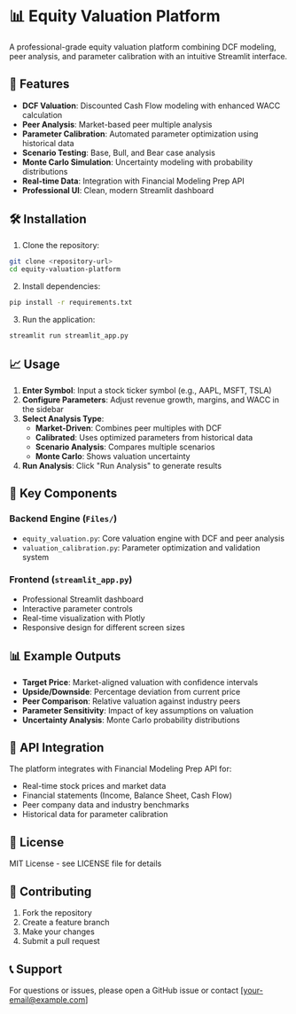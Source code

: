 # 📊 Equity Valuation Platform

A professional-grade equity valuation platform combining DCF modeling, peer analysis, and parameter calibration with an intuitive Streamlit interface.

## 🚀 Features

- **DCF Valuation**: Discounted Cash Flow modeling with enhanced WACC calculation
- **Peer Analysis**: Market-based peer multiple analysis
- **Parameter Calibration**: Automated parameter optimization using historical data
- **Scenario Testing**: Base, Bull, and Bear case analysis
- **Monte Carlo Simulation**: Uncertainty modeling with probability distributions
- **Real-time Data**: Integration with Financial Modeling Prep API
- **Professional UI**: Clean, modern Streamlit dashboard

## 🛠️ Installation

1. Clone the repository:
```bash
git clone <repository-url>
cd equity-valuation-platform
```

2. Install dependencies:
```bash
pip install -r requirements.txt
```

3. Run the application:
```bash
streamlit run streamlit_app.py
```

## 📈 Usage

1. **Enter Symbol**: Input a stock ticker symbol (e.g., AAPL, MSFT, TSLA)
2. **Configure Parameters**: Adjust revenue growth, margins, and WACC in the sidebar
3. **Select Analysis Type**:
   - **Market-Driven**: Combines peer multiples with DCF
   - **Calibrated**: Uses optimized parameters from historical data
   - **Scenario Analysis**: Compares multiple scenarios
   - **Monte Carlo**: Shows valuation uncertainty
4. **Run Analysis**: Click "Run Analysis" to generate results

## 🎯 Key Components

### Backend Engine (`Files/`)
- `equity_valuation.py`: Core valuation engine with DCF and peer analysis
- `valuation_calibration.py`: Parameter optimization and validation system

### Frontend (`streamlit_app.py`)
- Professional Streamlit dashboard
- Interactive parameter controls
- Real-time visualization with Plotly
- Responsive design for different screen sizes

## 📊 Example Outputs

- **Target Price**: Market-aligned valuation with confidence intervals
- **Upside/Downside**: Percentage deviation from current price
- **Peer Comparison**: Relative valuation against industry peers
- **Parameter Sensitivity**: Impact of key assumptions on valuation
- **Uncertainty Analysis**: Monte Carlo probability distributions

## 🔧 API Integration

The platform integrates with Financial Modeling Prep API for:
- Real-time stock prices and market data
- Financial statements (Income, Balance Sheet, Cash Flow)
- Peer company data and industry benchmarks
- Historical data for parameter calibration

## 📝 License

MIT License - see LICENSE file for details

## 🤝 Contributing

1. Fork the repository
2. Create a feature branch
3. Make your changes
4. Submit a pull request

## 📞 Support

For questions or issues, please open a GitHub issue or contact [your-email@example.com]
